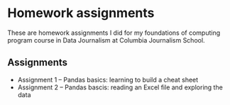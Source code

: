 # <orange>Homework assignments</orange>
 
These are homework assignments I did for my foundations of computing program course in Data Journalism at Columbia Journalism School.

## <blue>Assignments</blue>

* <orange>Assignment 1</orange> – Pandas basics: learning to build a cheat sheet
* <orange>Assignment 2</orange> – Pandas bascis: reading an Excel file and exploring the data




